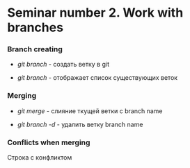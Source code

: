 # Seminar number 2. Work with branches

### Branch creating

* *git branch <name>* - создать ветку в git

* *git branch* - отображает список существующих веток

### Merging

* *git merge <branch name>* - слияние ткущей ветки с branch name

* *git branch -d <branch name>* - удалить ветку branch name


### Conflicts when merging

Строка с конфликтом